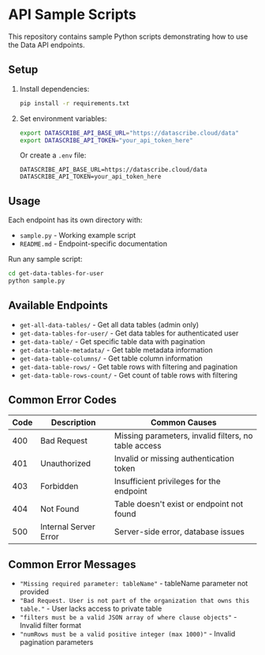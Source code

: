 # API Sample Scripts

This repository contains sample Python scripts demonstrating how to use the Data API endpoints.

## Setup

1. Install dependencies:
   ```bash
   pip install -r requirements.txt
   ```

2. Set environment variables:
   ```bash
   export DATASCRIBE_API_BASE_URL="https://datascribe.cloud/data"
   export DATASCRIBE_API_TOKEN="your_api_token_here"
   ```

   Or create a `.env` file:
   ```
   DATASCRIBE_API_BASE_URL=https://datascribe.cloud/data
   DATASCRIBE_API_TOKEN=your_api_token_here
   ```

## Usage

Each endpoint has its own directory with:
- `sample.py` - Working example script
- `README.md` - Endpoint-specific documentation

Run any sample script:
```bash
cd get-data-tables-for-user
python sample.py
```

## Available Endpoints

- `get-all-data-tables/` - Get all data tables (admin only)
- `get-data-tables-for-user/` - Get data tables for authenticated user
- `get-data-table/` - Get specific table data with pagination
- `get-data-table-metadata/` - Get table metadata information
- `get-data-table-columns/` - Get table column information
- `get-data-table-rows/` - Get table rows with filtering and pagination
- `get-data-table-rows-count/` - Get count of table rows with filtering

## Common Error Codes

| Code | Description | Common Causes |
|------|-------------|---------------|
| 400 | Bad Request | Missing parameters, invalid filters, no table access |
| 401 | Unauthorized | Invalid or missing authentication token |
| 403 | Forbidden | Insufficient privileges for the endpoint |
| 404 | Not Found | Table doesn't exist or endpoint not found |
| 500 | Internal Server Error | Server-side error, database issues |

## Common Error Messages
- `"Missing required parameter: tableName"` - tableName parameter not provided
- `"Bad Request. User is not part of the organization that owns this table."` - User lacks access to private table
- `"filters must be a valid JSON array of where clause objects"` - Invalid filter format
- `"numRows must be a valid positive integer (max 1000)"` - Invalid pagination parameters

